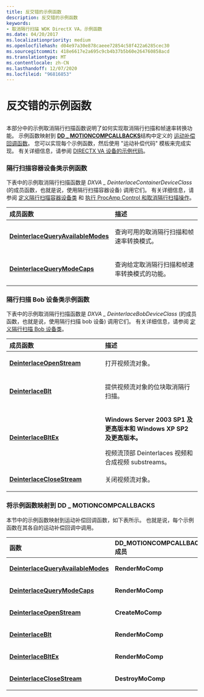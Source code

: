 ```yaml
---
title: 反交错的示例函数
description: 反交错的示例函数
keywords:
- 取消隔行扫描 WDK DirectX VA，示例函数
ms.date: 04/20/2017
ms.localizationpriority: medium
ms.openlocfilehash: d04e97a30e878caeee72854c58f422a6285cec30
ms.sourcegitcommit: 418e6617e2a695c9cb4b37b5b60e264760858acd
ms.translationtype: MT
ms.contentlocale: zh-CN
ms.lasthandoff: 12/07/2020
ms.locfileid: "96816853"
---
```

# <a name="sample-functions-for-deinterlacing"></a>反交错的示例函数


## <span id="ddk_sample_functions_for_deinterlacing_gg"></span><span id="DDK_SAMPLE_FUNCTIONS_FOR_DEINTERLACING_GG"></span>


本部分中的示例取消隔行扫描函数说明了如何实现取消隔行扫描和帧速率转换功能。 示例函数映射到 [**DD \_ MOTIONCOMPCALLBACKS**](/windows/win32/api/ddrawint/ns-ddrawint-dd_motioncompcallbacks)结构中定义的 [运动补偿回调函数](motion-compensation-callbacks.md)。 您可以实现每个示例函数，然后使用 "运动补偿代码" 模板来完成实现。 有关详细信息，请参阅 [DIRECTX VA 设备的示例代码](example-code-for-directx-va-devices.md)。

### <a name="span-iddeinterlace_container_device_class_sample_functionsspanspan-iddeinterlace_container_device_class_sample_functionsspanspan-iddeinterlace_container_device_class_sample_functionsspandeinterlace-container-device-class-sample-functions"></a><span id="Deinterlace_Container_Device_Class_Sample_Functions"></span><span id="deinterlace_container_device_class_sample_functions"></span><span id="DEINTERLACE_CONTAINER_DEVICE_CLASS_SAMPLE_FUNCTIONS"></span>隔行扫描容器设备类示例函数

下表中的示例取消隔行扫描函数是 *DXVA \_ DeinterlaceContainerDeviceClass* (的成员函数，也就是说，使用隔行扫描容器设备) 调用它们。 有关详细信息，请参阅 [定义隔行扫描容器设备类](defining-the-deinterlace-container-device-class.md) 和 [执行 ProcAmp Control 和取消隔行扫描操作](performing-procamp-control-and-deinterlacing-operations.md)。

<table>
<colgroup>
<col width="50%" />
<col width="50%" />
</colgroup>
<thead>
<tr class="header">
<th align="left">成员函数</th>
<th align="left">描述</th>
</tr>
</thead>
<tbody>
<tr class="odd">
<td align="left"><p><a href="/windows-hardware/drivers/display/dxva-deinterlacecontainerdeviceclass-deinterlacequeryavailablemodes" data-raw-source="[&lt;strong&gt;DeinterlaceQueryAvailableModes&lt;/strong&gt;](./dxva-deinterlacecontainerdeviceclass-deinterlacequeryavailablemodes.md)"><strong>DeinterlaceQueryAvailableModes</strong></a></p></td>
<td align="left"><p>查询可用的取消隔行扫描和帧速率转换模式。</p></td>
</tr>
<tr class="even">
<td align="left"><p><a href="/windows-hardware/drivers/display/dxva-deinterlacecontainerdeviceclass-deinterlacequerymodecaps" data-raw-source="[&lt;strong&gt;DeinterlaceQueryModeCaps&lt;/strong&gt;](./dxva-deinterlacecontainerdeviceclass-deinterlacequerymodecaps.md)"><strong>DeinterlaceQueryModeCaps</strong></a></p></td>
<td align="left"><p>查询给定取消隔行扫描和帧速率转换模式的功能。</p></td>
</tr>
</tbody>
</table>

 

### <a name="span-iddeinterlace_bob_device_class_sample_functionsspanspan-iddeinterlace_bob_device_class_sample_functionsspanspan-iddeinterlace_bob_device_class_sample_functionsspandeinterlace-bob-device-class-sample-functions"></a><span id="Deinterlace_Bob_Device_Class_Sample_Functions"></span><span id="deinterlace_bob_device_class_sample_functions"></span><span id="DEINTERLACE_BOB_DEVICE_CLASS_SAMPLE_FUNCTIONS"></span>隔行扫描 Bob 设备类示例函数

下表中的示例取消隔行扫描函数是 *DXVA \_ DeinterlaceBobDeviceClass* (的成员函数，也就是说，使用隔行扫描 bob 设备) 调用它们。 有关详细信息，请参阅 [定义隔行扫描 Bob 设备类](defining-the-deinterlace-bob-device-class.md)。

<table>
<colgroup>
<col width="50%" />
<col width="50%" />
</colgroup>
<thead>
<tr class="header">
<th align="left">成员函数</th>
<th align="left">描述</th>
</tr>
</thead>
<tbody>
<tr class="odd">
<td align="left"><p><a href="/windows-hardware/drivers/display/dxva-deinterlacebobdeviceclass-deinterlaceopenstream" data-raw-source="[&lt;strong&gt;DeinterlaceOpenStream&lt;/strong&gt;](./dxva-deinterlacebobdeviceclass-deinterlaceopenstream.md)"><strong>DeinterlaceOpenStream</strong></a></p></td>
<td align="left"><p>打开视频流对象。</p></td>
</tr>
<tr class="even">
<td align="left"><p><a href="/windows-hardware/drivers/display/dxva-deinterlacebobdeviceclass-deinterlaceblt" data-raw-source="[&lt;strong&gt;DeinterlaceBlt&lt;/strong&gt;](./dxva-deinterlacebobdeviceclass-deinterlaceblt.md)"><strong>DeinterlaceBlt</strong></a></p></td>
<td align="left"><p>提供视频流对象的位块取消隔行扫描。</p></td>
</tr>
<tr class="odd">
<td align="left"><p><a href="/windows-hardware/drivers/display/dxva-deinterlacebobdeviceclass-deinterlacebltex" data-raw-source="[&lt;strong&gt;DeinterlaceBltEx&lt;/strong&gt;](./dxva-deinterlacebobdeviceclass-deinterlacebltex.md)"><strong>DeinterlaceBltEx</strong></a></p></td>
<td align="left"><p><strong>Windows Server 2003 SP1 及更高版本和 Windows XP SP2 及更高版本。</strong></p>
<div>
 
</div>
视频流顶部 Deinterlaces 视频和合成视频 substreams。</td>
</tr>
<tr class="even">
<td align="left"><p><a href="/windows-hardware/drivers/display/dxva-deinterlacebobdeviceclass-deinterlaceclosestream" data-raw-source="[&lt;strong&gt;DeinterlaceCloseStream&lt;/strong&gt;](./dxva-deinterlacebobdeviceclass-deinterlaceclosestream.md)"><strong>DeinterlaceCloseStream</strong></a></p></td>
<td align="left"><p>关闭视频流对象。</p></td>
</tr>
</tbody>
</table>

 

### <a name="span-idmapping_sample_functions_to_dd_motioncompcallbacksspanspan-idmapping_sample_functions_to_dd_motioncompcallbacksspanspan-idmapping_sample_functions_to_dd_motioncompcallbacksspanmapping-sample-functions-to-dd_motioncompcallbacks"></a><span id="Mapping_Sample_Functions_to_DD_MOTIONCOMPCALLBACKS"></span><span id="mapping_sample_functions_to_dd_motioncompcallbacks"></span><span id="MAPPING_SAMPLE_FUNCTIONS_TO_DD_MOTIONCOMPCALLBACKS"></span>将示例函数映射到 DD \_ MOTIONCOMPCALLBACKS

本节中的示例函数映射到运动补偿回调函数，如下表所示。 也就是说，每个示例函数在其各自的运动补偿回调中调用。

<table>
<colgroup>
<col width="50%" />
<col width="50%" />
</colgroup>
<thead>
<tr class="header">
<th align="left">函数</th>
<th align="left">DD_MOTIONCOMPCALLBACKS 成员</th>
</tr>
</thead>
<tbody>
<tr class="odd">
<td align="left"><p><a href="/windows-hardware/drivers/display/dxva-deinterlacecontainerdeviceclass-deinterlacequeryavailablemodes" data-raw-source="[&lt;strong&gt;DeinterlaceQueryAvailableModes&lt;/strong&gt;](./dxva-deinterlacecontainerdeviceclass-deinterlacequeryavailablemodes.md)"><strong>DeinterlaceQueryAvailableModes</strong></a></p></td>
<td align="left"><p><strong>RenderMoComp</strong></p></td>
</tr>
<tr class="even">
<td align="left"><p><a href="/windows-hardware/drivers/display/dxva-deinterlacecontainerdeviceclass-deinterlacequerymodecaps" data-raw-source="[&lt;strong&gt;DeinterlaceQueryModeCaps&lt;/strong&gt;](./dxva-deinterlacecontainerdeviceclass-deinterlacequerymodecaps.md)"><strong>DeinterlaceQueryModeCaps</strong></a></p></td>
<td align="left"><p><strong>RenderMoComp</strong></p></td>
</tr>
<tr class="odd">
<td align="left"><p><a href="/windows-hardware/drivers/display/dxva-deinterlacebobdeviceclass-deinterlaceopenstream" data-raw-source="[&lt;strong&gt;DeinterlaceOpenStream&lt;/strong&gt;](./dxva-deinterlacebobdeviceclass-deinterlaceopenstream.md)"><strong>DeinterlaceOpenStream</strong></a></p></td>
<td align="left"><p><strong>CreateMoComp</strong></p></td>
</tr>
<tr class="even">
<td align="left"><p><a href="/windows-hardware/drivers/display/dxva-deinterlacebobdeviceclass-deinterlaceblt" data-raw-source="[&lt;strong&gt;DeinterlaceBlt&lt;/strong&gt;](./dxva-deinterlacebobdeviceclass-deinterlaceblt.md)"><strong>DeinterlaceBlt</strong></a></p></td>
<td align="left"><p><strong>RenderMoComp</strong></p></td>
</tr>
<tr class="odd">
<td align="left"><p><a href="/windows-hardware/drivers/display/dxva-deinterlacebobdeviceclass-deinterlacebltex" data-raw-source="[&lt;strong&gt;DeinterlaceBltEx&lt;/strong&gt;](./dxva-deinterlacebobdeviceclass-deinterlacebltex.md)"><strong>DeinterlaceBltEx</strong></a></p></td>
<td align="left"><p><strong>RenderMoComp</strong></p></td>
</tr>
<tr class="even">
<td align="left"><p><a href="/windows-hardware/drivers/display/dxva-deinterlacebobdeviceclass-deinterlaceclosestream" data-raw-source="[&lt;strong&gt;DeinterlaceCloseStream&lt;/strong&gt;](./dxva-deinterlacebobdeviceclass-deinterlaceclosestream.md)"><strong>DeinterlaceCloseStream</strong></a></p></td>
<td align="left"><p><strong>DestroyMoComp</strong></p></td>
</tr>
</tbody>
</table>

 

